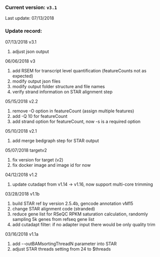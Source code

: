 ### Current version: `v3.1`      
Last update: 07/13/2018  
  
### Update record:  
07/13/2018 v3.1  
1. adjust json output  

06/06/2018 v3  
1. add RSEM for transcript level quantification (featureCounts not as expected)  
2. modify output json files  
3. modify output folder structure and file names  
4. verify strand information on STAR alignment step  

05/15/2018 v2.2  
1. remove -O option in featureCount (assign multiple features)  
2. add -Q 10 for featureCount  
3. add strand option for featureCount, now -s is a required option  

05/10/2018 v2.1  
1. add merge bedgraph step for STAR output  

05/07/2018 targetv2  
1. fix version for target (v2)  
2. fix docker image and image id for now  

04/12/2018 v1.2  
1. update cutadapt from v1.14 -> v1.16, now support multi-core trimming  


03/28/2018 v1.1b  
1. build STAR ref by version 2.5.4b, gencode annotation vM15  
2. change STAR alignment code (stranded)  
3. reduce gene list for RSeQC RPKM saturation calculation, randomly sampling 5k genes from refseq gene list  
4. add cutadapt filter: if no adapter input there would be only quality trim  


03/16/2018 v1.1a  
1. add --outBAMsortingThreadN parameter into STAR  
2. adjust STAR threads setting from 24 to $threads  
